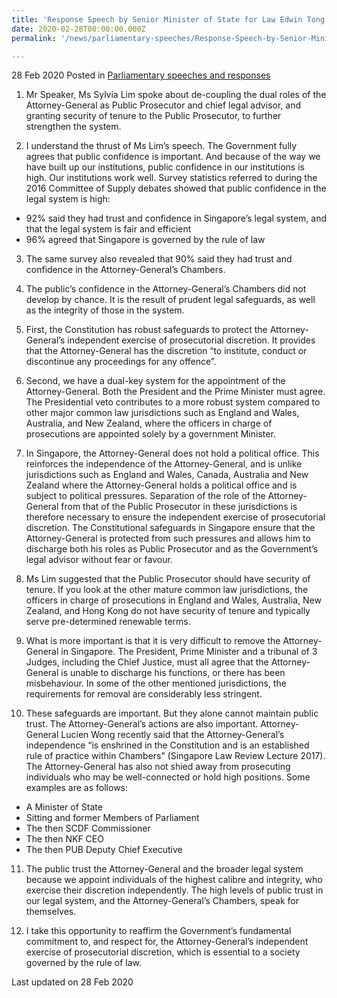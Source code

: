 ```yaml
---
title: 'Response Speech by Senior Minister of State for Law Edwin Tong at the Committee of Supply Debate 2020 (Attorney General''s Chambers)'
date: 2020-02-28T00:00:00.000Z
permalink: '/news/parliamentary-speeches/Response-Speech-by-Senior-Minister-of-State-for-Law-Edwin-Tong-at-the-Committee-of-Supply-Debate-2020-(Attorney-General''s-Chambers)'

---
```



28 Feb 2020 Posted in [Parliamentary speeches and responses](/news/parliamentary-speeches)

1.	Mr Speaker, Ms Sylvia Lim spoke about de-coupling the dual roles of the Attorney-General as Public Prosecutor and chief legal advisor, and granting security of tenure to the Public Prosecutor, to further strengthen the system.

2.	I understand the thrust of Ms Lim’s speech. The Government fully agrees that public confidence is important. And because of the way we have built up our institutions, public confidence in our institutions is high. Our institutions work well. Survey statistics referred to during the 2016 Committee of Supply debates showed that public confidence in the legal system is high:
<ul style="list-style-type:disc;">
<li>92% said they had trust and confidence in Singapore’s legal system, and that the legal system is fair and efficient</li>
<li>96% agreed that Singapore is governed by the rule of law</li>
</ul>

<ol start="3">
<li>The same survey also revealed that 90% said they had trust and confidence in the Attorney-General’s Chambers.</li>
</ol>

<ol start="4">
<li>The public’s confidence in the Attorney-General’s Chambers did not develop by chance. It is the result of prudent legal safeguards, as well as the integrity of those in the system.</li>
</ol>

<ol start="5">
<li>First, the Constitution has robust safeguards to protect the Attorney-General’s independent exercise of prosecutorial discretion. It provides that the Attorney-General has the discretion “to institute, conduct or discontinue any proceedings for any offence”.</li>
</ol>

<ol start="6">
<li>Second, we have a dual-key system for the appointment of the Attorney-General. Both the President and the Prime Minister must agree. The Presidential veto contributes to a more robust system compared to other major common law jurisdictions such as England and Wales, Australia, and New Zealand, where the officers in charge of prosecutions are appointed solely by a government Minister.</li>
</ol>

<ol start="7">
<li>In Singapore, the Attorney-General does not hold a political office. This reinforces the independence of the Attorney-General, and is unlike jurisdictions such as England and Wales, Canada, Australia and New Zealand where the Attorney-General holds a political office and is subject to political pressures. Separation of the role of the Attorney-General from that of the Public Prosecutor in these jurisdictions is therefore necessary to ensure the independent exercise of prosecutorial discretion. The Constitutional safeguards in Singapore ensure that the Attorney-General is protected from such pressures and allows him to discharge both his roles as Public Prosecutor and as the Government’s legal advisor without fear or favour.</li>
</ol>

<ol start="8">
<li>Ms Lim suggested that the Public Prosecutor should have security of tenure. If you look at the other mature common law jurisdictions, the officers in charge of prosecutions in England and Wales, Australia, New Zealand, and Hong Kong do not have security of tenure and typically serve pre-determined renewable terms.</li>
</ol>

<ol start="9">
<li>What is more important is that it is very difficult to remove the Attorney-General in Singapore. The President, Prime Minister and a tribunal of 3 Judges, including the Chief Justice, must all agree that the Attorney-General is unable to discharge his functions, or there has been misbehaviour. In some of the other mentioned jurisdictions, the requirements for removal are considerably less stringent.</li>
</ol> 

<ol start="10">
<li>These safeguards are important. But they alone cannot maintain public trust. The Attorney-General’s actions are also important. Attorney-General Lucien Wong recently said that the Attorney-General’s independence “is enshrined in the Constitution and is an established rule of practice within Chambers” (Singapore Law Review Lecture 2017). The Attorney-General has also not shied away from prosecuting individuals who may be well-connected or hold high positions. Some examples are as follows:</li>
</ol>
<ul style="list-style-type:disc;">
<li>A Minister of State</li>
<li>Sitting and former Members of Parliament</li>
<li>The then SCDF Commissioner</li>
<li>The then NKF CEO</li>
<li>The then PUB Deputy Chief Executive</li>
</ul>

<ol start="11">
<li>The public trust the Attorney-General and the broader legal system because we appoint individuals of the highest calibre and integrity, who exercise their discretion independently. The high levels of public trust in our legal system, and the Attorney-General’s Chambers, speak for themselves.</li>
</ol>

<ol start="12">
<li>I take this opportunity to reaffirm the Government’s fundamental commitment to, and respect for, the Attorney-General’s independent exercise of prosecutorial discretion, which is essential to a society governed by the rule of law.</li>
</ol>

<p class="right-side-updated">Last updated on 28 Feb 2020</p> 
